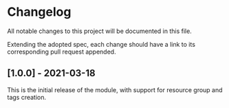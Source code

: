 # Changelog

All notable changes to this project will be documented in this file.

Extending the adopted spec, each change should have a link to its
corresponding pull request appended.

## [1.0.0] - 2021-03-18

This is the initial release of the module, with support for resource group and tags creation.
